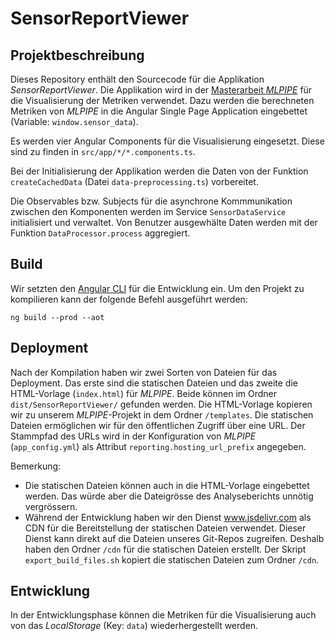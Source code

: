 # SensorReportViewer

## Projektbeschreibung

Dieses Repository enthält den Sourcecode für die Applikation *SensorReportViewer*. 
Die Applikation wird in der [Masterarbeit *MLPIPE*](https://github.com/robie2011/mlpipe) 
für die Visualisierung der Metriken verwendet.
Dazu werden die berechneten Metriken von *MLPIPE* 
in die Angular Single Page Application eingebettet (Variable: `window.sensor_data`).

Es werden vier Angular Components für die Visualisierung eingesetzt.
Diese sind zu finden in `src/app/*/*.components.ts`.

Bei der Initialisierung der Applikation werden die Daten von der Funktion `createCachedData` (Datei `data-preprocessing.ts`) vorbereitet.

Die Observables bzw. Subjects für die asynchrone Kommmunikation 
zwischen den Komponenten werden im Service `SensorDataService` 
initialisiert und verwaltet. Von Benutzer ausgewhälte Daten 
werden mit der Funktion `DataProcessor.process` aggregiert.

## Build

Wir setzten den [Angular CLI](https://cli.angular.io/) 
für die Entwicklung ein. Um den Projekt zu kompilieren kann 
der folgende Befehl ausgeführt werden:

    ng build --prod --aot


## Deployment

Nach der Kompilation haben wir zwei Sorten von Dateien für das
Deployment. Das erste sind die statischen Dateien und das zweite die
HTML-Vorlage (`index.html`) für *MLPIPE*. Beide können im 
Ordner `dist/SensorReportViewer/` gefunden werden. 
Die HTML-Vorlage kopieren wir zu unserem *MLPIPE*-Projekt in 
dem Ordner `/templates`. Die statischen Dateien 
ermöglichen wir für den öffentlichen Zugriff über eine URL.
Der Stammpfad des URLs wird in der Konfiguration 
von *MLPIPE* (`app_config.yml`) als 
Attribut `reporting.hosting_url_prefix` angegeben.



Bemerkung: 

  * Die statischen Dateien können auch in die HTML-Vorlage eingebettet werden. Das würde aber die Dateigrösse des Analyseberichts unnötig vergrössern.
  * Während der Entwicklung haben wir den Dienst www.jsdelivr.com als CDN für die Bereitstellung der statischen Dateien verwendet. Dieser Dienst kann direkt auf die Dateien unseres Git-Repos zugreifen. Deshalb haben den Ordner `/cdn` für die statischen Dateien erstellt. Der Skript `export_build_files.sh` kopiert die statischen Dateien zum Ordner `/cdn`.


## Entwicklung

In der Entwicklungsphase können die Metriken für die Visualisierung auch von das *LocalStorage* (Key: `data`) wiederhergestellt werden.

